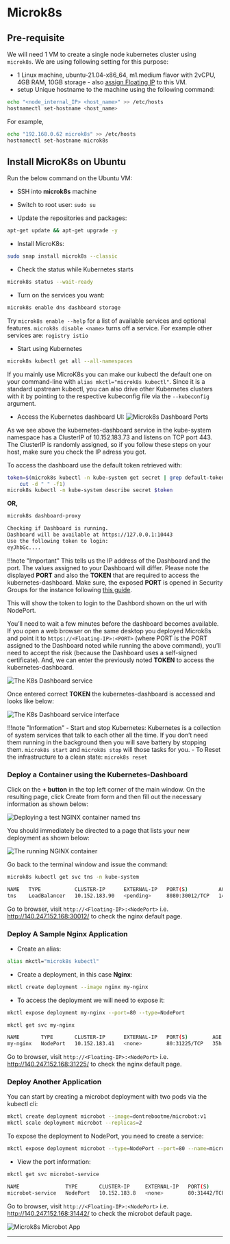 # Microk8s

## Pre-requisite

We will need 1 VM to create a single node kubernetes cluster using `microk8s`.
We are using following setting for this purpose:

- 1 Linux machine, ubuntu-21.04-x86_64, m1.medium flavor with 2vCPU,
4GB RAM, 10GB storage - also [assign Floating IP](../../openstack/create-and-connect-to-the-VM/assign-a-floating-IP.md)
 to this VM.
- setup Unique hostname to the machine using the following command:

```sh
echo "<node_internal_IP> <host_name>" >> /etc/hosts
hostnamectl set-hostname <host_name>
```

For example,

```sh
echo "192.168.0.62 microk8s" >> /etc/hosts
hostnamectl set-hostname microk8s
```

## Install MicroK8s on Ubuntu

Run the below command on the Ubuntu VM:

- SSH into **microk8s** machine
- Switch to root user: `sudo su`

- Update the repositories and packages:

```sh
apt-get update && apt-get upgrade -y
```

- Install MicroK8s:

```sh
sudo snap install microk8s --classic
```

- Check the status while Kubernetes starts

```sh
microk8s status --wait-ready
```

- Turn on the services you want:

```sh
microk8s enable dns dashboard storage
```

Try `microk8s enable --help` for a list of available services and optional features.
`microk8s disable <name>` turns off a service. For example other services are:
`registry istio`

- Start using Kubernetes

```sh
microk8s kubectl get all --all-namespaces
```

If you mainly use MicroK8s you can make our kubectl the default one on your command-line
with `alias mkctl="microk8s kubectl"`. Since it is a standard upstream kubectl, you
can also drive other Kubernetes clusters with it by pointing to the respective kubeconfig
file via the `--kubeconfig` argument.

- Access the Kubernetes dashboard UI:
![Microk8s Dashboard Ports](images/microk8s_dashboard_ports.png)

As we see above the kubernetes-dashboard service in the kube-system namespace has
a ClusterIP of 10.152.183.73 and listens on TCP port 443. The ClusterIP is randomly
assigned, so if you follow these steps on your host, make sure you check the IP
adress you got.

To access the dashboard use the default token retrieved with:

```sh
token=$(microk8s kubectl -n kube-system get secret | grep default-token | \
    cut -d " " -f1)
microk8s kubectl -n kube-system describe secret $token
```

**OR,**

```sh
microk8s dashboard-proxy

Checking if Dashboard is running.
Dashboard will be available at https://127.0.0.1:10443
Use the following token to login:
eyJhbGc....
```

!!!note "Important"
    This tells us the IP address of the Dashboard and the port. The values assigned
    to your Dashboard will differ. Please note the displayed **PORT** and also the
    **TOKEN** that are required to access the kubernetes-dashboard. Make sure, the
    exposed **PORT** is opened in Security Groups for the instance following
    [this guide](../../openstack/access-and-security/security-groups.md).

This will show the token to login to the Dashbord shown on the url with NodePort.

You’ll need to wait a few minutes before the dashboard becomes available. If you
open a web browser on the same desktop you deployed Microk8s and point it to
`https://<Floating-IP>:<PORT>` (where PORT is the PORT assigned to the Dashboard
noted while running the above command), you’ll need to accept the risk
(because the Dashboard uses a self-signed certificate). And, we can enter the previously
noted **TOKEN** to access the kubernetes-dashboard.

![The K8s Dashboard service](images/k8s-dashboard.jpg)

Once entered correct **TOKEN** the kubernetes-dashboard is accessed and looks
like below:

![The K8s Dashboard service interface](images/the_k8s_dashboard.png)

!!!note "Information"
    - Start and stop Kubernetes:
    Kubernetes is a collection of system services that talk to each other all the
    time. If you don’t need them running in the background then you will save
    battery by stopping them. `microk8s start` and `microk8s stop` will those
    tasks for you.
    - To Reset the infrastructure to a clean state: `microk8s reset`

### Deploy a Container using the Kubernetes-Dashboard

Click on the **+ button** in the top left corner of the main window. On the resulting
page, click Create from form and then fill out the necessary information as shown
below:

![Deploying a test NGINX container named tns](images/k8s-dashboard-docker-app.jpg)

You should immediately be directed to a page that lists your new deployment as shown
below:

![The running NGINX container](images/running-nginx-container-app.jpg)

Go back to the terminal window and issue the command:

```sh
microk8s kubectl get svc tns -n kube-system

NAME   TYPE           CLUSTER-IP      EXTERNAL-IP   PORT(S)          AGE
tns    LoadBalancer   10.152.183.90   <pending>     8080:30012/TCP   14m
```

Go to browser, visit `http://<Floating-IP>:<NodePort>`
i.e. <http://140.247.152.168:30012/> to check the nginx default page.

### Deploy A Sample Nginx Application

- Create an alias:

```sh
alias mkctl="microk8s kubectl"
```

- Create a deployment, in this case **Nginx**:

```sh
mkctl create deployment --image nginx my-nginx
```

- To access the deployment we will need to expose it:

```sh
mkctl expose deployment my-nginx --port=80 --type=NodePort
```

```sh
mkctl get svc my-nginx

NAME       TYPE       CLUSTER-IP      EXTERNAL-IP   PORT(S)        AGE
my-nginx   NodePort   10.152.183.41   <none>        80:31225/TCP   35h
```

Go to browser, visit `http://<Floating-IP>:<NodePort>`
i.e. <http://140.247.152.168:31225/> to check the nginx default page.

### Deploy Another Application

You can start by creating a microbot deployment with two pods via the kubectl cli:

```sh
mkctl create deployment microbot --image=dontrebootme/microbot:v1
mkctl scale deployment microbot --replicas=2
```

To expose the deployment to NodePort, you need to create a service:

```sh
mkctl expose deployment microbot --type=NodePort --port=80 --name=microbot-service
```

- View the port information:

```sh
mkctl get svc microbot-service

NAME               TYPE       CLUSTER-IP     EXTERNAL-IP   PORT(S)        AGE
microbot-service   NodePort   10.152.183.8   <none>        80:31442/TCP   35h
```

Go to browser, visit `http://<Floating-IP>:<NodePort>`
i.e. <http://140.247.152.168:31442/> to check the microbot default page.

![Microk8s Microbot App](images/microk8s_microbot_app.png)

---

